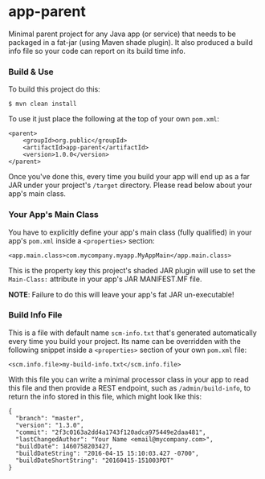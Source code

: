 # app-parent
Minimal parent project for any Java app (or service) that needs to be packaged in a fat-jar (using Maven shade plugin). It also produced a build info file so your code can report on its build time info.

### Build & Use
To build this project do this:

	$ mvn clean install

To use it just place the following at the top of your own `pom.xml`:

	<parent>
		<groupId>org.public</groupId>
		<artifactId>app-parent</artifactId>
		<version>1.0.0</version>
	</parent>

Once you've done this, every time you build your app will end up as a far JAR under your project's `/target` directory. Please read below about your app's main class.

### Your App's Main Class
You have to explicitly define your app's main class (fully qualified) in your app's `pom.xml` inside a `<properties>` section:

	<app.main.class>com.mycompany.myapp.MyAppMain</app.main.class>

This is the property key this project's shaded JAR plugin will use to set the `Main-Class:` attribute in your app's JAR MANIFEST.MF file.

__NOTE__: Failure to do this will leave your app's fat JAR un-executable!
 
### Build Info File
This is a file with default name `scm-info.txt` that's generated automatically every time you build your project. Its name can be overridden with the following snippet inside a `<properties>` section of your own `pom.xml` file:

	<scm.info.file>my-build-info.txt</scm.info.file>

With this file you can write a minimal processor class in your app to read this file and then provide a REST endpoint, such as `/admin/build-info`, to return the info stored in this file, which might look like this:

	{
	  "branch": "master",
	  "version": "1.3.0",
	  "commit": "2f3c0163a2dd4a1743f120adca975449e2daa481",
	  "lastChangedAuthor": "Your Name <email@mycompany.com>",
	  "buildDate": 1460758203427,
	  "buildDateString": "2016-04-15 15:10:03.427 -0700",
	  "buildDateShortString": "20160415-151003PDT"
	}
